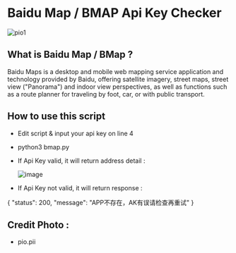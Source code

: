 # Baidu Map / BMAP Api Key Checker

![pio1](https://github.com/ener1-s3c/bmap_checker/assets/29269177/d2a26267-8dc5-426f-8005-610fc18b51eb)

## What is Baidu Map / BMap ?

Baidu Maps is a desktop and mobile web mapping service application and technology provided by Baidu, offering satellite imagery, street maps, street view ("Panorama") and indoor view perspectives, as well as functions such as a route planner for traveling by foot, car, or with public transport. 

## How to use this script
- Edit script & input your api key on line 4
- python3 bmap.py
- If Api Key valid, it will return address detail :
  
  ![image](https://github.com/ener1-s3c/bmap_checker/assets/29269177/08fccd95-bace-4a20-99ba-20924875f9cb)

- If Api Key not valid, it will return response :

{
   "status": 200,
   "message": "APP不存在，AK有误请检查再重试"
}

## Credit Photo :
- pio.pii


